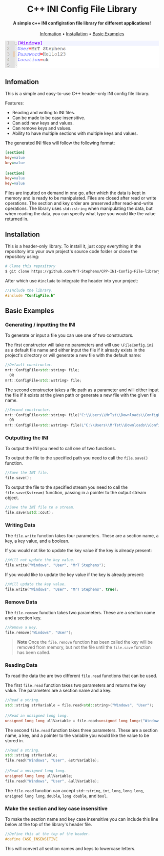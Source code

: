 
<h1 align="center">
  <br>
  C++ INI Config File Library
  <br>
</h1>

<h4 align="center">A simple c++ INI configiration file library for different applications!</h4>

<p align="center">
  <a href="#infomation">Infomation</a> •
  <a href="#installation">Installation</a> •
  <a href="#basic-examples">Basic Examples</a>
</p>

<p align="center">
  <img src="https://github.com/MrT-Stephens/CPP-INI-Config-File-library/blob/main/Images/INI-File.png" alt="screenshot">
</p>

## Infomation
This is a simple and easy-to-use C++ header-only INI config file library.

Features:
* Reading and writing to INI files.
* Can be made to be case insensitive.
* Can add new keys and values.
* Can remove keys and values.
* Ability to have multiple sections with multiple keys and values.

The generated INI files will follow the following format:
```INI
[section]
key=value
key=value

[section]
key=value
key=value
```

Files are inputted on demand in one go, after which the data is kept in memory and is ready to be manipulated. Files are closed after read or write operations. The section and key order are preserved after read-and-write operations.
The library uses `std::string` when manipulating the data, but when reading the data, you can specify what type you would like the value returned in.

## Installation
This is a header-only library. To install it, just copy everything in the repository into your own project's source code folder or clone the repository using:
```bash
# Clone this repository
$ git clone https://github.com/MrT-Stephens/CPP-INI-Config-File-library
```
After which use `#include` to integrate the header into your project:
```C++
//Include the library.
#include "ConfigFile.h"
```
## Basic Examples

### Generating / inputting the INI
To generate or input a file you can use one of two constructors.

The first constructor will take no parameters and will use `\FileConfig.ini` as a default file name and either input the file if it already exists in the project's directory or will generate a new file with the default name:
```C++
//Default constructor.
mrt::ConfigFile<std::string> file;
  OR
mrt::ConfigFile<std::wstring> file;
```
The second constructor takes a file path as a parameter and will either input the file if it exists at the given path or generate a new file with the given file name.
```C++
//Second constructor.
mrt::ConfigFile<std::string> file("C:\\Users\\MrTst\\Downloads\\ConfigFile.ini");
  OR
mrt::ConfigFile<std::wstring> file(L"C:\\Users\\MrTst\\Downloads\\ConfigFile.ini");
```

### Outputting the INI
To output the INI you need to call one of two functions.

To output the file to the specified path you need to call the `file.save()` function.
```C++
//Save the INI file.
file.save();
```

To output the file to the specified stream you need to call the `file.save(&stream)` function, passing in a pointer to the output stream object.
```C++
//Save the INI file to a stream.
file.save(&std::cout);
```

### Writing Data
The `file.write` function takes four parameters. These are a section name, a key, a key value, and a boolean.

If you would not like to update the key value if the key is already present:
```C++
//Will not update the key value.
file.write("Windows", "User", "MrT Stephens");
```
If you would like to update the key value if the key is already present:
```C++
//Will update the key value.
file.write("Windows", "User", "MrT Stephens", true);
```

### Remove Data
The `file.remove` function takes two parameters. These are a section name and a section key.
```C++
//Remove a key.
file.remove("Windows", "User");
```
> **Note**
> Once the `file.remove` function has been called the key will be removed from memory, but not the file until the `file.save` function has been called.

### Reading Data
To read the data the are two different `file.read` functions that can be used.

The first `file.read` function takes two parameters and returns the key value. The parameters are a section name and a key.
```C++
//Read a string.
std::string strVariable = file.read<std::string>("Windows", "User");

//Read an unsigned long long.
unsigned long long ullVariable = file.read<unsigned long long>("Windows", "Id");
```
The second `file.read` function takes three parameters. These are a section name, a key, and a pointer to the variable you would like the value to be stored in.
```C++
//Read a string.
std::string strVariable;
file.read("Windows", "User", &strVariable);

//Read a unsigned long long.
unsigned long long ullVariable;
file.read("Windows", "User", &ullVariable);
```
The `file.read` function can accept `std::string`, `int`, `long`, `long long`, `unsigned long long`, `double`, `long double`, and `bool`.

### Make the section and key case insensitive
To make the section name and key case insensitive you can include this line below at the top of the library's header file.
```C++
//Define this at the top of the header.
#define CASE_INSENSITIVE
```
This will convert all section names and keys to lowercase letters.
